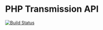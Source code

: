 # PHP Transmission API

[![Build Status](https://travis-ci.org/kleiram/transmission-php.png)](https://travis-ci.org/kleiram/transmission-php)
